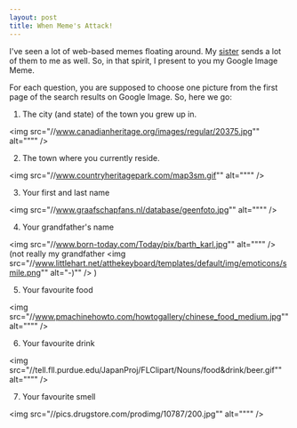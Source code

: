 ```yaml
--- 
layout: post
title: When Meme's Attack!
---
```

I've seen a lot of web-based memes floating around.  My <a href="http://www.lisahartjes.com">sister</a> sends a lot of them to me as well.  So, in that spirit, I present to you my Google Image Meme.

For each question, you are supposed to choose one picture from the first page of the search results on Google Image.  So, here we go:

1) The city (and state) of the town you grew up in.

<img src="//www.canadianheritage.org/images/regular/20375.jpg"" alt="""" />

2) The town where you currently reside.

<img src="//www.countryheritagepark.com/map3sm.gif"" alt="""" />

3) Your first and last name

<img src="//www.graafschapfans.nl/database/geenfoto.jpg"" alt="""" />

4) Your grandfather's name

<img src="//www.born-today.com/Today/pix/barth_karl.jpg"" alt="""" />
(not really my grandfather <img src="//www.littlehart.net/atthekeyboard/templates/default/img/emoticons/smile.png"" alt="-)"" /> )

5) Your favourite food

<img src="//www.pmachinehowto.com/howtogallery/chinese_food_medium.jpg"" alt="""" />

6) Your favourite drink

<img src="//tell.fll.purdue.edu/JapanProj/FLClipart/Nouns/food&amp;drink/beer.gif"" alt="""" />

7) Your favourite smell

<img src="//pics.drugstore.com/prodimg/10787/200.jpg"" alt="""" />
